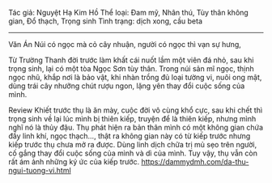 Tác giả: Nguyệt Hạ Kim Hồ
Thể loại: Đam mỹ, Nhân thú, Tùy thân không gian, Đổ thạch, Trọng sinh
Tình trạng: dịch xong, cầu beta

* * * * *

Văn Án
Núi có ngọc mà cỏ cây nhuận, người có ngọc thì vạn sự hưng,

Từ Trường Thanh đời trước làm khất cái nuốt lầm một viên đá nhỏ, sau khi trọng sinh, lại có một tòa Ngọc Sơn tùy thân. Trong núi sản mĩ ngọc, thịnh ngọc nhũ, khắp nơi là bảo vật, khi nhàn trồng đủ loại tường vi, nuôi ong mật, dùng trái cây nhưỡng chút rượu ngon, lặng yên thay đổi cuộc sống của mình.

Review
Khiết trước thụ là ăn mày, cuộc đời vô cùng khổ cực, sau khi chết thì trọng sinh về lại lúc mình bị thiên kiếp, truyện để là thiên kiếp, nhưng mình nghĩ nó là thủy đậu. Thụ phát hiện ra bản thân mình có một không gian chứa đầy linh khí, ngọc thạch…, thật ra không gian này có từ kiếp trước nhưng kiếp trước thụ chưa mở ra được. Dùng linh dịch chữa trị mủ sẹo trên người, cố gắng thay đổi cuộc sống của mình và dì của mình. Tuy vậy, thụ vẫn còn rất ám ảnh những ký ức của kiếp trước.
https://dammydmh.com/da-thu-ngui-tuong-vi.html

